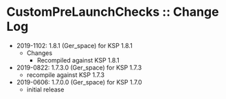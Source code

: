 # CustomPreLaunchChecks :: Change Log

* 2019-1102: 1.8.1 (Ger_space) for KSP 1.8.1
	+ Changes
		- Recompiled against KSP 1.8.1
* 2019-0822: 1.7.3.0 (Ger_space) for KSP 1.7.3
	+ recompile against KSP 1.7.3
* 2019-0606: 1.7.0.0 (Ger_space) for KSP 1.7.0
	+ initial release
